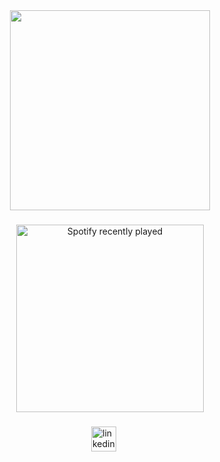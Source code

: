 <div align="center">
    <img height="320" src="https://i.imgur.com/lZ4XcJz.png"  />
</div>

###

<div align="center">
  <a href="https://open.spotify.com/user/pedroka009">
    <img height="300" src="https://spotify-recently-played-readme.vercel.app/api?user=pedroka009&count=3&unique=true" alt="Spotify recently played" />
  </a>
</div>

###

<div style="display: flex; align-items: center; justify-content: center;">
  <div style="margin-right: 20px;">
    <a href="https://linkedin.com/in/pedro-leal-9080122bb" target="_blank">
      <img src="https://img.shields.io/static/v1?message=LinkedIn&logo=linkedin&label=&color=4B0000&logoColor=white&labelColor=&style=for-the-badge" height="40" alt="linkedin logo"  />
    </a>
    <a href="https://instagram.com/5pedro.souza" target="_blank">
      <img src="https://img.shields.io/static/v1?message=Instagram&logo=instagram&label=&color=4B0000&
